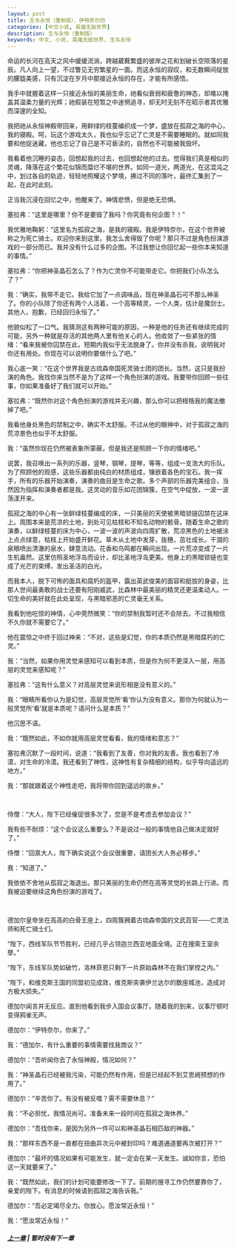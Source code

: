 ```yaml
---
layout: post
title: 生与永恒（重制版），伊特奈尔四
categories: [中文小说, 英雄无敌世界]
description: 生与永恒（重制版）
keywords: 中文, 小说, 英雄无敌世界, 生与永恒
---
```


命运的长河在高天之风中缓缓流淌，跨越葳蕤繁盛的彼岸之花和划破长空陨落的星辰。凡人向上一望，不过瞥见无穷繁星的一面。而这永恒的寂叹，和无数瞬间绽放的朦胧美感，只有沉淀在岁月中那接近永恒的存在，才能有所感悟。

我手中就握着这样一只接近永恒的美丽生命，祂看似衰弱和疲惫的神态，却难以掩盖其温柔力量的光辉；祂假装在短暂之中迷惘追寻，却无时无刻不在昭示者其优雅而深邃的全知。

我把祂从永恒神殿带回来，用鲜绿的枝蔓编织成一个梦，盛放在孤寂之海的中心，我的寝殿。呵，玩这个游戏太久，我也似乎忘记了亡灵是不需要睡眠的。就如同我要和他捉迷藏，他也忘记了自己是不可亵渎的，自然也不可能被我毁坏。

我看着他沉睡的姿态，回想起我的过去，也回想起他的过去。觉得我们真是相似的灵魂，降落在这个繁花似锦而糜烂不堪的世界。如同一道光，两道光，在这混沌之中，划过各自的轨迹，轻轻地照耀这个梦境，拂过不同的落叶，最终汇集到了一起，在此时此刻。

正当我沉浸在回忆之中，他醒来了。神情悲愤，但是绝无恐惧。

塞拉弗：“这里是哪里？你不是要毁了我吗？你究竟有何企图？！”

我优雅地鞠躬：“这里名为孤寂之海，是我的寝殿。我是伊特奈尔，在这个世界被称之为死亡骑士。欢迎你来到这里。我怎么舍得毁了你呢？那只不过是角色扮演游戏的一部分而已。我并没有什么过多的企图。不过我想让你回忆起一些你本来知道的事情。”

塞拉弗：“你把神圣晶石怎么了？作为亡灵你不可能带走它。你把我们小队怎么了？”

我：“确实，我带不走它。我给它加了一点调味品，现在神圣晶石可不那么神圣了。你的小队除了你还有两个人活着，一个高等精灵，一个人类，估计是魔剑士。其他人，抱歉，已经回归永恒了。”

他貌似松了一口气。我猜测这有两种可能的原因，一种是他的任务还有继续完成的可能，另外一种就是存活的其他两人里有他关心的人。他收敛了一些紧张的情绪：“看来我被你囚禁在此，短期内我似乎无法脱身了。你并没有杀我，说明我对你还有用处。你现在可以说明你要做什么了吧。”

我心底一笑：“在这个世界我是古琉森帝国死灵骑士团的团长。当然，这只是我扮演的角色。我找你来当然不是为了这样一个角色扮演的游戏。我要带你回顾一些往事，你如果准备好了我们就可以开始。”

塞拉弗：“既然你对这个角色扮演的游戏并无兴趣，那么你可以把桎梏我的魔法撤掉了吧。”

我看他身处黑色的禁制之中，确实不太舒服。不过从他的眼神中，对于孤寂之海的荒凉景色也似乎不太舒服。

我：“虽然你现在仍然被表象所蒙蔽，但是我还是照顾一下你的情绪吧。”

说罢，我召唤出一系列的乐器，竖琴，钢琴，提琴，等等，组成一支浩大的乐队。为了照顾他的观感，这些乐器都由纯白的材质组成，镶嵌着各色的宝石。我一挥手，所有的乐器开始演奏，演奏的曲目是生命之歌。多个声部的乐器完美组合，当然因为指挥和演奏者都是我。这灵动的音乐如花团锦簇，在空气中绽放，一波一波荡漾开来。

孤寂之海的中心有一张鲜绿枝蔓编成的床，一只美丽的天使被黑暗锁链囚禁在这床上。周围本来是荒凉的土地，到处可见枯枝和不知名动物的骸骨。随着生命之歌的演奏，以鲜绿枝蔓的床为中心，一波一波的声波向四周扩散，荒凉黑色的土地被涂上点点绿意，枯枝上开始盛开鲜花。草木从土地中发芽，抜穗，茁壮成长。干涸的泉眼喷出清澈的泉水，肆意流动。花香和鸟鸣都在瞬间出现。一片荒凉变成了一片生机盎然。这里仿照圣地浮岛而设计，却比圣地浮岛更美。他身上的黑暗锁链也变成了光芒的束缚，发出圣洁的白光。

而我本人，脱下可怖的面具和腐朽的盔甲，露出英武俊美的面容和挺拔的身姿，比那人世间最勇敢的战士还要有阳刚威武，比森林中最美丽的精灵还更温柔动人。一切生命的美好就在此处呈现，与黑暗邪恶的亡灵毫无关系。

我看到他吃惊的神情，心中莞然微笑：“你的禁制我暂时还不会除去。不过我相信不久你就不需要它了。”

他在震惊之中终于回过神来：“不对，这些是幻觉，你的本质仍然是黑暗腐朽的亡灵。”

我：“当然，如果你用灵觉来感知可以看到本质，但是你为何不更深入一层，用高层的灵觉来感知呢？”

塞拉弗：“这有什么意义？对高层灵觉来说形相是没有意义的。”

我：“眼睛所看你认为是幻觉，高层灵觉所‘看’你认为没有意义。那你为何就认为一般灵觉所‘看’就是本质呢？请问什么是本质？”

他沉思不语。

我：“既然如此，不如你就用高层灵觉看看，我的情绪和意志？”

塞拉弗沉默了一段时间，说道：“我看到了友善，你对我的友善。我也看到了冷漠，对生命的冷漠。我还看到了神性，这神性有复杂精细的结构，似乎导向遥远的地方。”

我：“那就跟着这个神性走吧，我将带你回到遥远的故乡。”

<br>

侍僧：“大人，陛下已经催促很多次了，您是不是考虑去参加会议？”

我有些不耐烦：“这个会议这么重要么？不是说过一般的事情他自己做决定就好了。”

侍僧：“回禀大人，陛下确实说这个会议很重要，请团长大人务必移步。”

我：“知道了。”

我依依不舍地从孤寂之海退出。那只美丽的生命仍然在高等灵觉的长路上行进。而我被迫要继续这角色扮演的游戏了。

<br>

德加尔皇帝坐在高高的白骨王座上，四周簇拥着古琉森帝国的文武百官——亡灵法师和死亡骑士们。

“陛下，西线军队节节胜利，已经几乎占领迦兰西亚地面全境。正在搜索王室余孽。”

“陛下，东线军队势如破竹，洛林菲恩只剩下一片原始森林不在我们掌控之内。”

“陛下，和维克斯王国的同盟初见成效，维克斯突袭伊兰达尔的数座城池，造成对方极大损失。”

德加尔闻言并无反应。直到他看到我步入国会议事厅。随着我的到来，议事厅顿时变得鸦雀无声。

德加尔：“伊特奈尔，你来了。”

我：“德加尔，有什么重要的事情需要找我商议？”

德加尔：“吾听闻你去了永恒神殿，情况如何？”

我：“神圣晶石已经被我污染，可能仍然有作用，但是已经起不到艾思阙预想的作用了。”

德加尔：“辛苦你了。有没有被反噬？需不需要休息？”

我：“不必担忧，我情况尚可。准备未来一段时间在孤寂之海休养。”

德加尔：“吾找你来，是因为另外一件可以和神圣晶石相匹敌的神器。”

我：“那样东西不是一直都在扭曲异次元中被封印吗？难道通道要再次被打开？”

德加尔：“最坏的情况如果有可能发生，就一定会在某一天发生。诚如你言，恐怕这一天就要来了。”

我：“既然如此，我们的计划可能要修改一下了。前期的搜寻工作仍然要靠你了，亲爱的陛下。有消息的时候请到孤寂之海告诉我。”

德加尔：“吾必定竭尽全力。你放心。愿汝常近永恒！”

我：“愿汝常近永恒！”

##### [上一章](/2021/05/03/Life-And-Eternity-3/) | 暂时没有下一章